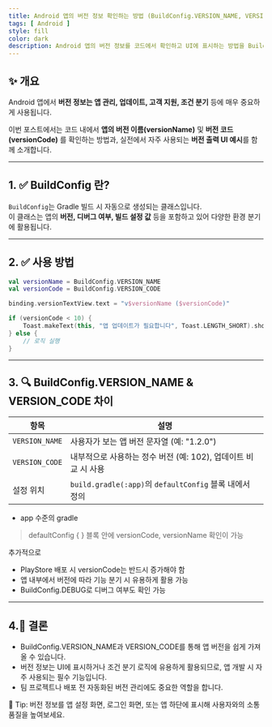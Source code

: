 ```yaml
---
title: Android 앱의 버전 정보 확인하는 방법 (BuildConfig.VERSION_NAME, VERSION_CODE)
tags: [ Android ]
style: fill
color: dark
description: Android 앱의 버전 정보를 코드에서 확인하고 UI에 표시하는 방법을 BuildConfig를 이용해 알아봅니다.
---
```


## ✨ 개요

Android 앱에서 **버전 정보는 앱 관리, 업데이트, 고객 지원, 조건 분기** 등에 매우 중요하게 사용됩니다.

이번 포스트에서는 코드 내에서 **앱의 버전 이름(versionName)** 및 **버전 코드(versionCode)** 를 확인하는 방법과, 실전에서 자주 사용되는 **버전 출력 UI 예시**를 함께 소개합니다.

---

## 1. ✅ BuildConfig 란?


`BuildConfig`는 Gradle 빌드 시 자동으로 생성되는 클래스입니다.  
이 클래스는 앱의 **버전, 디버그 여부, 빌드 설정 값** 등을 포함하고 있어 다양한 환경 분기에 활용됩니다.

---

## 2. ✅ 사용 방법

```kotlin
val versionName = BuildConfig.VERSION_NAME
val versionCode = BuildConfig.VERSION_CODE

binding.versionTextView.text = "v$versionName ($versionCode)"

if (versionCode < 10) {
    Toast.makeText(this, "앱 업데이트가 필요합니다", Toast.LENGTH_SHORT).show()
} else {
    // 로직 실행
}
```

---

## 3. 🔍  BuildConfig.VERSION_NAME & VERSION_CODE 차이

| 항목             | 설명                                              |
| -------------- | ----------------------------------------------- |
| `VERSION_NAME` | 사용자가 보는 앱 버전 문자열 (예: "1.2.0")                   |
| `VERSION_CODE` | 내부적으로 사용하는 정수 버전 (예: 102), 업데이트 비교 시 사용         |
| 설정 위치          | `build.gradle(:app)`의 `defaultConfig` 블록 내에서 정의 |

- app 수준의 gradle
> defaultConfig { } 블록 안에 versionCode, versionName 확인이 가능

추가적으로
- PlayStore 배포 시 versionCode는 반드시 증가해야 함
- 앱 내부에서 버전에 따라 기능 분기 시 유용하게 활용 가능
- BuildConfig.DEBUG로 디버그 여부도 확인 가능

---

## 4.🧠 **결론**

- BuildConfig.VERSION_NAME과 VERSION_CODE를 통해 앱 버전을 쉽게 가져올 수 있습니다.
- 버전 정보는 UI에 표시하거나 조건 분기 로직에 유용하게 활용되므로, 앱 개발 시 자주 사용되는 필수 기능입니다.
- 팀 프로젝트나 배포 전 자동화된 버전 관리에도 중요한 역할을 합니다.

🚀 Tip: 버전 정보를 앱 설정 화면, 로그인 화면, 또는 앱 하단에 표시해 사용자와의 소통 품질을 높여보세요.